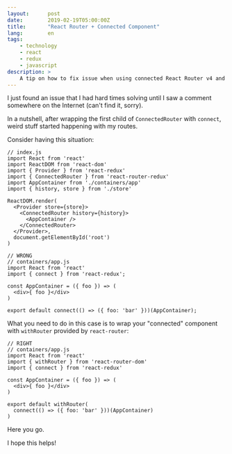 ```yaml
---
layout:      post
date:        2019-02-19T05:00:00Z
title:       "React Router + Connected Component"
lang:        en
tags:
    - technology
    - react
    - redux
    - javascript
description: >
    A tip on how to fix issue when using connected React Router v4 and Redux in React
---
```

I just found an issue that I had hard times solving until I saw a
comment somewhere on the Internet (can't find it, sorry).

In a nutshell, after wrapping the first child of `ConnectedRouter` with `connect`, weird stuff started happening with my routes.

Consider having this situation:

```
// index.js
import React from 'react'
import ReactDOM from 'react-dom'
import { Provider } from 'react-redux'
import { ConnectedRouter } from 'react-router-redux'
import AppContainer from './containers/app'
import { history, store } from './store'

ReactDOM.render(
  <Provider store={store}>
    <ConnectedRouter history={history}>
      <AppContainer />
    </ConnectedRouter>
  </Provider>,
  document.getElementById('root')
)
```

```
// WRONG
// containers/app.js
import React from 'react'
import { connect } from 'react-redux';

const AppContainer = ({ foo }) => (
  <div>{ foo }</div>
)

export default connect(() => ({ foo: 'bar' }))(AppContainer);
```

What you need to do in this case is to wrap your "connected" component with `withRouter` provided by `react-router`:

```
// RIGHT
// containers/app.js
import React from 'react'
import { withRouter } from 'react-router-dom'
import { connect } from 'react-redux'

const AppContainer = ({ foo }) => (
  <div>{ foo }</div>
)

export default withRouter(
  connect(() => ({ foo: 'bar' }))(AppContainer)
)
```

Here you go.

I hope this helps!
